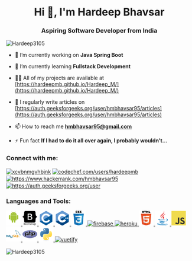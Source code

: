 <h1 align="center">Hi 👋, I'm Hardeep Bhavsar</h1>
<h3 align="center">Aspiring Software Developer from India</h3>

<p align="left"> <img src="https://komarev.com/ghpvc/?username=hardeepmb&label=Profile%20views&color=0e75b6&style=flat" alt="Hardeep3105" /> </p>

- 🔭 I’m currently working on **Java Spring Boot**

- 🌱 I’m currently learning **Fullstack Development**

- 👨‍💻 All of my projects are available at [https://hardeepmb.github.io/Hardeep_M/](https://hardeepmb.github.io/Hardeep_M/)

- 📝 I regularly write articles on [https://auth.geeksforgeeks.org/user/hmbhavsar95/articles](https://auth.geeksforgeeks.org/user/hmbhavsar95/articles)

- 📫 How to reach me **hmbhavsar95@gmail.com**

- ⚡ Fun fact **If I had to do it all over again, I probably wouldn’t…**

<h3 align="left">Connect with me:</h3>
<p align="left">
<a href="https://www.linkedin.com/in/hardeep-bhavsar-572858184/" target="blank"><img align="center" src="ghjkl," alt="xcvbnmgvhbjnk" height="30" width="40" /></a>
<a href="codechef.com/users/hardeepmb" target="blank"><img align="center" src="https://cdn.jsdelivr.net/npm/simple-icons@3.1.0/icons/codechef.svg" alt="codechef.com/users/hardeepmb" height="30" width="40" /></a>
<a href="https://www.hackerrank.com/hmbhavsar95" target="blank"><img align="center" src="https://raw.githubusercontent.com/rahuldkjain/github-profile-readme-generator/neutral-icons/src/images/icons/Social/hackerrank.svg" alt="https://www.hackerrank.com/hmbhavsar95" height="30" width="40" /></a>
<a href="https://auth.geeksforgeeks.org/user/https://auth.geeksforgeeks.org/user" target="blank"><img align="center" src="https://raw.githubusercontent.com/rahuldkjain/github-profile-readme-generator/neutral-icons/src/images/icons/Social/geeks-for-geeks.svg" alt="https://auth.geeksforgeeks.org/user" height="30" width="40" /></a>
</p>

<h3 align="left">Languages and Tools:</h3>
<p align="left"> <a href="https://developer.android.com" target="_blank"> <img src="https://raw.githubusercontent.com/devicons/devicon/master/icons/android/android-original-wordmark.svg" alt="android" width="40" height="40"/> </a> <a href="https://getbootstrap.com" target="_blank"> <img src="https://raw.githubusercontent.com/devicons/devicon/master/icons/bootstrap/bootstrap-plain-wordmark.svg" alt="bootstrap" width="40" height="40"/> </a> <a href="https://www.cprogramming.com/" target="_blank"> <img src="https://raw.githubusercontent.com/devicons/devicon/master/icons/c/c-original.svg" alt="c" width="40" height="40"/> </a> <a href="https://www.w3schools.com/cpp/" target="_blank"> <img src="https://raw.githubusercontent.com/devicons/devicon/master/icons/cplusplus/cplusplus-original.svg" alt="cplusplus" width="40" height="40"/> </a> <a href="https://www.w3schools.com/css/" target="_blank"> <img src="https://raw.githubusercontent.com/devicons/devicon/master/icons/css3/css3-original-wordmark.svg" alt="css3" width="40" height="40"/> </a> <a href="https://firebase.google.com/" target="_blank"> <img src="https://www.vectorlogo.zone/logos/firebase/firebase-icon.svg" alt="firebase" width="40" height="40"/> </a> <a href="https://heroku.com" target="_blank"> <img src="https://www.vectorlogo.zone/logos/heroku/heroku-icon.svg" alt="heroku" width="40" height="40"/> </a> <a href="https://www.w3.org/html/" target="_blank"> <img src="https://raw.githubusercontent.com/devicons/devicon/master/icons/html5/html5-original-wordmark.svg" alt="html5" width="40" height="40"/> </a> <a href="https://www.java.com" target="_blank"> <img src="https://raw.githubusercontent.com/devicons/devicon/master/icons/java/java-original.svg" alt="java" width="40" height="40"/> </a> <a href="https://developer.mozilla.org/en-US/docs/Web/JavaScript" target="_blank"> <img src="https://raw.githubusercontent.com/devicons/devicon/master/icons/javascript/javascript-original.svg" alt="javascript" width="40" height="40"/> </a> <a href="https://www.mysql.com/" target="_blank"> <img src="https://raw.githubusercontent.com/devicons/devicon/master/icons/mysql/mysql-original-wordmark.svg" alt="mysql" width="40" height="40"/> </a> <a href="https://www.php.net" target="_blank"> <img src="https://raw.githubusercontent.com/devicons/devicon/master/icons/php/php-original.svg" alt="php" width="40" height="40"/> </a> <a href="https://www.python.org" target="_blank"> <img src="https://raw.githubusercontent.com/devicons/devicon/master/icons/python/python-original.svg" alt="python" width="40" height="40"/> </a> <a href="https://vuetifyjs.com/en/" target="_blank"> <img src="https://bestofjs.org/logos/vuetify.svg" alt="vuetify" width="40" height="40"/> </a> </p>

<p><img align="center" src="https://github-readme-stats.vercel.app/api/top-langs?username=hardeepmb&show_icons=true&locale=en&layout=compact" alt="Hardeep3105" /></p>
